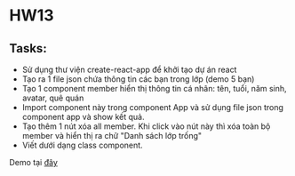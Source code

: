 # HW13

## Tasks:

-   Sử dụng thư viện create-react-app để khởi tạo dự án react
-   Tạo ra 1 file json chứa thông tin các bạn trong lớp (demo 5 bạn)
-   Tạo 1 component member hiển thị thông tin cá nhân: tên, tuổi, năm sinh, avatar, quê quán
-   Import component này trong component App và sử dụng file json trong component app và show kết quả.
-   Tạo thêm 1 nút xóa all member. Khi click vào nút này thì xóa toàn bộ member và hiển thị ra chữ "Danh sách lớp trống"
-   Viết dưới dạng class component.

Demo tại [đây](https://sprightly-khapse-79ad70.netlify.app/)
